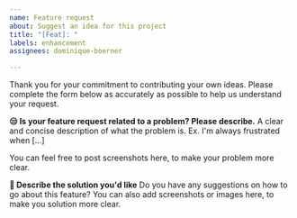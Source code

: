 ```yaml
---
name: Feature request
about: Suggest an idea for this project
title: "[Feat]: "
labels: enhancement
assignees: dominique-boerner

---
```


Thank you for your commitment to contributing your own ideas. Please complete the form below as accurately as possible to help us understand your request.

**😒 Is your feature request related to a problem? Please describe.**
A clear and concise description of what the problem is. Ex. I'm always frustrated when [...]

You can feel free to post screenshots here, to make your problem more clear.

**🤔 Describe the solution you'd like**
Do you have any suggestions on how to go about this feature? You can also add screenshots or images here, to make you solution more clear.
